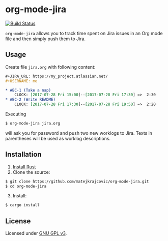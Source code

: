 # org-mode-jira

[![Build Status](https://travis-ci.org/matejkrajcovic/org-mode-jira.svg?branch=master)](https://travis-ci.org/matejkrajcovic/org-mode-jira)

`org-mode-jira` allows you to track time spent on Jira issues in an Org mode file and then simply push them to Jira.

## Usage
Create file `jira.org` with following content:
```org
#+JIRA_URL: https://my_project.atlassian.net/
#+USERNAME: me

* ABC-1 (Take a nap)
    CLOCK: [2017-07-28 Fri 15:00]--[2017-07-28 Fri 17:30] =>  2:30
* ABC-2 (Write README)
    CLOCK: [2017-07-28 Fri 17:30]--[2017-07-28 Fri 19:50] =>  2:20
```

Executing
```sh
$ org-mode-jira jira.org
```
will ask you for password and push two new worklogs to Jira. Texts in parentheses will be used as worklog descriptions.

## Installation
1. [Install Rust](https://www.rust-lang.org/en-US/install.html)
2. Clone the source:
```sh
$ git clone https://github.com/matejkrajcovic/org-mode-jira.git
$ cd org-mode-jira
```
3. Install:
```sh
$ cargo install
```

## License
Licensed under [GNU GPL v3](https://www.gnu.org/licenses/gpl-3.0.en.html).
